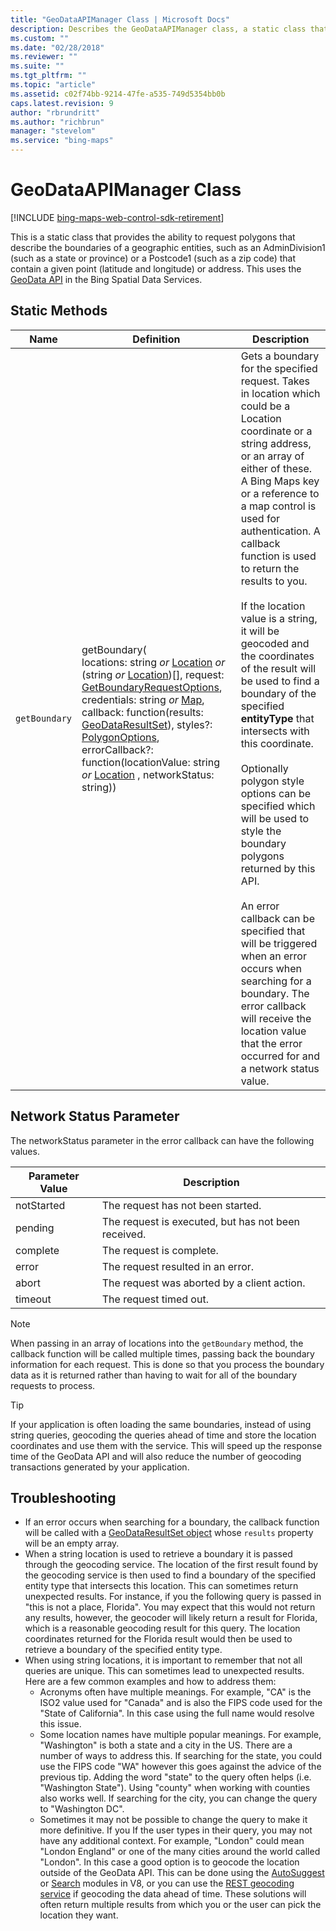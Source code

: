 ```yaml
---
title: "GeoDataAPIManager Class | Microsoft Docs"
description: Describes the GeoDataAPIManager class, a static class that provides the ability to request polygons that describe the boundaries of geographic entities, and details its static method, network status parameter, and troubleshooting tips.
ms.custom: ""
ms.date: "02/28/2018"
ms.reviewer: ""
ms.suite: ""
ms.tgt_pltfrm: ""
ms.topic: "article"
ms.assetid: c02f74bb-9214-47fe-a535-749d5354bb0b
caps.latest.revision: 9
author: "rbrundritt"
ms.author: "richbrun"
manager: "stevelom"
ms.service: "bing-maps"
---
```


# GeoDataAPIManager Class

[!INCLUDE [bing-maps-web-control-sdk-retirement](../../../includes/bing-maps-web-control-sdk-retirement.md)]

This is a static class that provides the ability to request polygons that describe the boundaries of a geographic entities, such as an AdminDivision1 (such as a state or province) or a Postcode1 (such as a zip code) that contain a given point (latitude and longitude) or address. This uses the [GeoData API](../../../spatial-data-services/geodata-api.md) in the Bing Spatial Data Services.

## Static Methods

Name                    | Definition | Description
----------------------- | ---------- | --------------------------------
`getBoundary`           | getBoundary(<br/>locations: string _or_ [Location](../../map-control-api/location-class.md) _or_ (string _or_ [Location](../../map-control-api/location-class.md))[], request: [GetBoundaryRequestOptions](getboundaryrequestoptions-object.md), credentials: string _or_ [Map](../../map-control-api/map-class.md), callback: function(results: [GeoDataResultSet](geodataresultset-object.md)), styles?: [PolygonOptions](../../map-control-api/polygonoptions-object.md), errorCallback?: function(locationValue: string _or_ [Location](../../map-control-api/location-class.md) , networkStatus: string)) | Gets a boundary for the specified request. Takes in location which could be a Location coordinate or a string address, or an array of either of these. A Bing Maps key or a reference to a map control is used for authentication. A callback function is used to return the results to you.<br/><br/>If the location value is a string, it will be geocoded and the coordinates of the result will be used to find a boundary of the specified **entityType** that intersects with this coordinate.<br/><br/>Optionally polygon style options can be specified which will be used to style the boundary polygons returned by this API.<br/><br/>An error callback can be specified that will be triggered when an error occurs when searching for a boundary. The error callback will receive the location value that the error occurred for and a network status value. 

## Network Status Parameter

The networkStatus parameter in the error callback can have the following values.

| Parameter Value | Description                                         |
|-----------------|-----------------------------------------------------|
| notStarted      | The request has not been started.                   |
| pending         | The request is executed, but has not been received. |
| complete        | The request is complete.                            |
| error           | The request resulted in an error.                   |
| abort           | The request was aborted by a client action.         |
| timeout         | The request timed out.                              |

> [!NOTE]
> When passing in an array of locations into the `getBoundary` method, the callback function will be called multiple times, passing back the boundary information for each request. This is done so that you process the boundary data as it is returned rather than having to wait for all of the boundary requests to process.

> [!TIP]
> If your application is often loading the same boundaries, instead of using string queries, geocoding the queries ahead of time and store the location coordinates and use them with the service. This will speed up the response time of the GeoData API and will also reduce the number of geocoding transactions generated by your application.

## Troubleshooting

* If an error occurs when searching for a boundary, the callback function will be called with a [GeoDataResultSet object](geodataresultset-object.md) whose `results` property will be an empty array.
* When a string location is used to retrieve a boundary it is passed through the geocoding service. The location of the first result found by the geocoding service is then used to find a boundary of the specified entity type that intersects this location. This can sometimes return unexpected results. For instance, if you the following query is passed in "this is not a place, Florida". You may expect that this would not return any results, however, the geocoder will likely return a result for Florida, which is a reasonable geocoding result for this query. The location coordinates returned for the Florida result would then be used to retrieve a boundary of the specified entity type.
*  When using string locations, it is important to remember that not all queries are unique. This can sometimes lead to unexpected results. Here are a few common examples and how to address them:
    * Acronyms often have multiple meanings. For example, "CA" is the ISO2 value used for "Canada" and is also the FIPS code used for the "State of California". In this case using the full name would resolve this issue.
    * Some location names have multiple popular meanings. For example, "Washington" is both a state and a city in the US. There are a number of ways to address this. If searching for the state, you could use the FIPS code "WA" however this goes against the advice of the previous tip. Adding the word "state" to the query often helps (i.e. "Washington State"). Using "county" when working with counties also works well. If searching for the city, you can change the query to "Washington DC". 
	* Sometimes it may not be possible to change the query to make it more definitive. If you If the user types in their query, you may not have any additional context. For example, "London" could mean "London England" or one of the many cities around the world called "London". In this case a good option is to geocode the location outside of the GeoData API. This can be done using the [AutoSuggest](../autosuggest-module/index.md) or [Search](../search-module/index.md) modules in V8, or you can use the [REST geocoding service](../../../rest-services/index.md) if geocoding the data ahead of time. These solutions will often return multiple results from which you or the user can pick the location they want.
